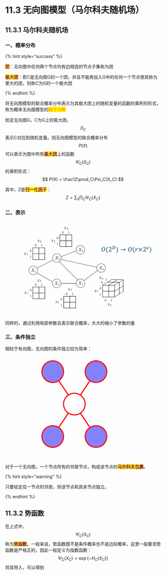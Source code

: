 # 11.3 无向图模型（马尔科夫随机场）



## 11.3.1 马尔科夫随机场

### 一、概率分布

{% hint style="success" %}

<mark style="color:purple;">**团**</mark>：无向图中任何两个节点均有边相连的节点子集称为团

<mark style="color:purple;">**极大团**</mark>：若C是无向图G的一个团，并且不能再加入G中的任何一个节点使其称为更大的团，则称C为G的一个极大团

{% endhint %}



将无向图模型的联合概率分布表示为其极大团上的随机变量的函数的乘积的形式，称为概率无向图模型的<mark style="color:orange;">**因子分解**</mark>

给定无向图G，C为G上的极大团，$$X_C$$表示C对应到随机变量。则无向图模型的联合概率分布$$P(X)$$可以表示为图中所有<mark style="color:purple;">**极大团**</mark>上的函数$$\Psi_C(X_C)$$的乘积形式：
$$
P(X) = \frac1Z\prod_C\Psi_C(X_C)
$$


其中，Z是<mark style="color:purple;">**归一化因子**</mark>：
$$
Z=\sum_X\prod_C\Psi_C(X_C)
$$

### 二、表示

![](../.gitbook/assets/11.3.1.png)

同样的，通过利用局部参数去表示联合概率，大大的缩小了参数的量



### 三、条件独立

相较于有向图，无向图的条件独立较为简单：

![](../.gitbook/assets/11.3.2.png)

对于一个无向图，一个节点所有的邻居节点，构成该节点的<mark style="color:purple;">**马尔科夫包裹**</mark>。



{% hint style="warning" %}

只要给定任一节点的邻居，则该节点和其余节点独立。

{% endhint %}



## 11.3.2 势函数

在上式中，$$\Psi_C(X_C)$$称为<mark style="color:purple;">**势函数**</mark>。一般来说，势函数既不是条件概率也不是边际概率，这里一般要求势函数是严格正的，因此一般定义为指数函数：
$$
\Psi_C(X_C) = \exp\{-H_C(X_C)\}
$$
将其带入，可以得到

